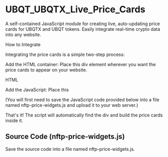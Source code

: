 # UBQT_UBQTX_Live_Price_Cards
A self-contained JavaScript module for creating live, auto-updating price cards for UBQTX and UBQT tokens. Easily integrate real-time crypto data into any website.

How to Integrate

Integrating the price cards is a simple two-step process:

Add the HTML container: Place this div element wherever you want the price cards to appear on your website.

HTML

<div id="nftp-price-widgets"></div>
Add the JavaScript: Place this <script> tag just before the closing </body> tag of your website.

HTML

<script src="https://path/to/your/nftp-price-widgets.js"></script> 
(You will first need to save the JavaScript code provided below into a file named nftp-price-widgets.js and upload it to your web server.)

That's it! The script will automatically find the div and build the price cards inside it.

## Source Code (nftp-price-widgets.js)
Save the source code into a file named nftp-price-widgets.js.
